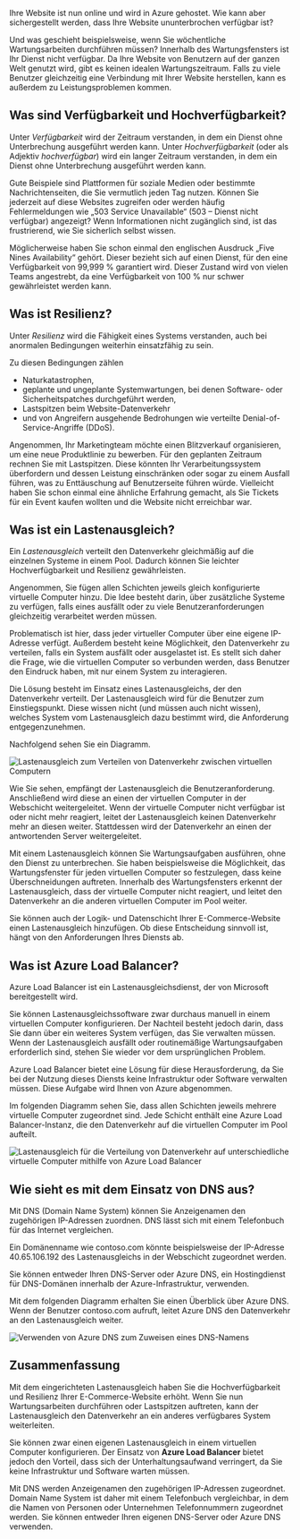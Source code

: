 Ihre Website ist nun online und wird in Azure gehostet. Wie kann aber sichergestellt werden, dass Ihre Website ununterbrochen verfügbar ist?

Und was geschieht beispielsweise, wenn Sie wöchentliche Wartungsarbeiten durchführen müssen? Innerhalb des Wartungsfensters ist Ihr Dienst nicht verfügbar. Da Ihre Website von Benutzern auf der ganzen Welt genutzt wird, gibt es keinen idealen Wartungszeitraum. Falls zu viele Benutzer gleichzeitig eine Verbindung mit Ihrer Website herstellen, kann es außerdem zu Leistungsproblemen kommen.

## <a name="what-are-availability-and-high-availability"></a>Was sind Verfügbarkeit und Hochverfügbarkeit?

Unter _Verfügbarkeit_ wird der Zeitraum verstanden, in dem ein Dienst ohne Unterbrechung ausgeführt werden kann. Unter _Hochverfügbarkeit_ (oder als Adjektiv _hochverfügbar_) wird ein langer Zeitraum verstanden, in dem ein Dienst ohne Unterbrechung ausgeführt werden kann.

Gute Beispiele sind Plattformen für soziale Medien oder bestimmte Nachrichtenseiten, die Sie vermutlich jeden Tag nutzen. Können Sie jederzeit auf diese Websites zugreifen oder werden häufig Fehlermeldungen wie „503 Service Unavailable“ (503 – Dienst nicht verfügbar) angezeigt? Wenn Informationen nicht zugänglich sind, ist das frustrierend, wie Sie sicherlich selbst wissen.

Möglicherweise haben Sie schon einmal den englischen Ausdruck „Five Nines Availability“ gehört. Dieser bezieht sich auf einen Dienst, für den eine Verfügbarkeit von 99,999 % garantiert wird. Dieser Zustand wird von vielen Teams angestrebt, da eine Verfügbarkeit von 100 % nur schwer gewährleistet werden kann.

## <a name="what-is-resiliency"></a>Was ist Resilienz?

Unter _Resilienz_ wird die Fähigkeit eines Systems verstanden, auch bei anormalen Bedingungen weiterhin einsatzfähig zu sein.

Zu diesen Bedingungen zählen

- Naturkatastrophen,
- geplante und ungeplante Systemwartungen, bei denen Software- oder Sicherheitspatches durchgeführt werden,
- Lastspitzen beim Website-Datenverkehr
- und von Angreifern ausgehende Bedrohungen wie verteilte Denial-of-Service-Angriffe (DDoS).

Angenommen, Ihr Marketingteam möchte einen Blitzverkauf organisieren, um eine neue Produktlinie zu bewerben. Für den geplanten Zeitraum rechnen Sie mit Lastspitzen. Diese könnten Ihr Verarbeitungssystem überfordern und dessen Leistung einschränken oder sogar zu einem Ausfall führen, was zu Enttäuschung auf Benutzerseite führen würde. Vielleicht haben Sie schon einmal eine ähnliche Erfahrung gemacht, als Sie Tickets für ein Event kaufen wollten und die Website nicht erreichbar war.

## <a name="what-is-a-load-balancer"></a>Was ist ein Lastenausgleich?

Ein _Lastenausgleich_ verteilt den Datenverkehr gleichmäßig auf die einzelnen Systeme in einem Pool. Dadurch können Sie leichter Hochverfügbarkeit und Resilienz gewährleisten.

Angenommen, Sie fügen allen Schichten jeweils gleich konfigurierte virtuelle Computer hinzu. Die Idee besteht darin, über zusätzliche Systeme zu verfügen, falls eines ausfällt oder zu viele Benutzeranforderungen gleichzeitig verarbeitet werden müssen.

Problematisch ist hier, dass jeder virtueller Computer über eine eigene IP-Adresse verfügt. Außerdem besteht keine Möglichkeit, den Datenverkehr zu verteilen, falls ein System ausfällt oder ausgelastet ist. Es stellt sich daher die Frage, wie die virtuellen Computer so verbunden werden, dass Benutzer den Eindruck haben, mit nur einem System zu interagieren.

Die Lösung besteht im Einsatz eines Lastenausgleichs, der den Datenverkehr verteilt. Der Lastenausgleich wird für die Benutzer zum Einstiegspunkt. Diese wissen nicht (und müssen auch nicht wissen), welches System vom Lastenausgleich dazu bestimmt wird, die Anforderung entgegenzunehmen.

Nachfolgend sehen Sie ein Diagramm.

![Lastenausgleich zum Verteilen von Datenverkehr zwischen virtuellen Computern](../media-draft/load-balancer.png)

Wie Sie sehen, empfängt der Lastenausgleich die Benutzeranforderung. Anschließend wird diese an einen der virtuellen Computer in der Webschicht weitergeleitet. Wenn der virtuelle Computer nicht verfügbar ist oder nicht mehr reagiert, leitet der Lastenausgleich keinen Datenverkehr mehr an diesen weiter. Stattdessen wird der Datenverkehr an einen der antwortenden Server weitergeleitet.

Mit einem Lastenausgleich können Sie Wartungsaufgaben ausführen, ohne den Dienst zu unterbrechen. Sie haben beispielsweise die Möglichkeit, das Wartungsfenster für jeden virtuellen Computer so festzulegen, dass keine Überschneidungen auftreten. Innerhalb des Wartungsfensters erkennt der Lastenausgleich, dass der virtuelle Computer nicht reagiert, und leitet den Datenverkehr an die anderen virtuellen Computer im Pool weiter.

Sie können auch der Logik- und Datenschicht Ihrer E-Commerce-Website einen Lastenausgleich hinzufügen. Ob diese Entscheidung sinnvoll ist, hängt von den Anforderungen Ihres Diensts ab.

## <a name="what-is-azure-load-balancer"></a>Was ist Azure Load Balancer?

Azure Load Balancer ist ein Lastenausgleichsdienst, der von Microsoft bereitgestellt wird.

Sie können Lastenausgleichssoftware zwar durchaus manuell in einem virtuellen Computer konfigurieren. Der Nachteil besteht jedoch darin, dass Sie dann über ein weiteres System verfügen, das Sie verwalten müssen. Wenn der Lastenausgleich ausfällt oder routinemäßige Wartungsaufgaben erforderlich sind, stehen Sie wieder vor dem ursprünglichen Problem.

Azure Load Balancer bietet eine Lösung für diese Herausforderung, da Sie bei der Nutzung dieses Diensts keine Infrastruktur oder Software verwalten müssen. Diese Aufgabe wird Ihnen von Azure abgenommen.

Im folgenden Diagramm sehen Sie, dass allen Schichten jeweils mehrere virtuelle Computer zugeordnet sind. Jede Schicht enthält eine Azure Load Balancer-Instanz, die den Datenverkehr auf die virtuellen Computer im Pool aufteilt.

![Lastenausgleich für die Verteilung von Datenverkehr auf unterschiedliche virtuelle Computer mithilfe von Azure Load Balancer](../media-draft/azure-load-balancer.png)

## <a name="what-about-dns"></a>Wie sieht es mit dem Einsatz von DNS aus?

Mit DNS (Domain Name System) können Sie Anzeigenamen den zugehörigen IP-Adressen zuordnen. DNS lässt sich mit einem Telefonbuch für das Internet vergleichen.

Ein Domänenname wie contoso.com könnte beispielsweise der IP-Adresse 40.65.106.192 des Lastenausgleichs in der Webschicht zugeordnet werden.

Sie können entweder Ihren DNS-Server oder Azure DNS, ein Hostingdienst für DNS-Domänen innerhalb der Azure-Infrastruktur, verwenden.

Mit dem folgenden Diagramm erhalten Sie einen Überblick über Azure DNS. Wenn der Benutzer contoso.com aufruft, leitet Azure DNS den Datenverkehr an den Lastenausgleich weiter.

![Verwenden von Azure DNS zum Zuweisen eines DNS-Namens](../media-draft/dns.png)

## <a name="summary"></a>Zusammenfassung

Mit dem eingerichteten Lastenausgleich haben Sie die Hochverfügbarkeit und Resilienz Ihrer E-Commerce-Website erhöht. Wenn Sie nun Wartungsarbeiten durchführen oder Lastspitzen auftreten, kann der Lastenausgleich den Datenverkehr an ein anderes verfügbares System weiterleiten.

Sie können zwar einen eigenen Lastenausgleich in einem virtuellen Computer konfigurieren. Der Einsatz von **Azure Load Balancer** bietet jedoch den Vorteil, dass sich der Unterhaltungsaufwand verringert, da Sie keine Infrastruktur und Software warten müssen.

Mit DNS werden Anzeigenamen den zugehörigen IP-Adressen zugeordnet. Domain Name System ist daher mit einem Telefonbuch vergleichbar, in dem die Namen von Personen oder Unternehmen Telefonnummern zugeordnet werden. Sie können entweder Ihren eigenen DNS-Server oder Azure DNS verwenden.
